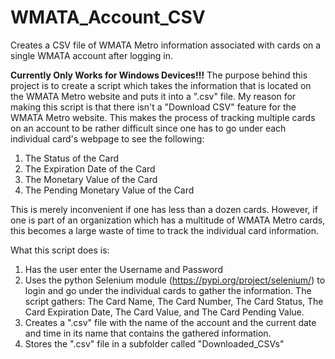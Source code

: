 # WMATA_Account_CSV
Creates a CSV file of WMATA Metro information associated with cards on a single WMATA account after logging in.

**Currently Only Works for Windows Devices!!!**
The purpose behind this project is to create a script which takes the information that is located on the WMATA Metro website and puts it into a ".csv" file.
My reason for making this script is that there isn't a "Download CSV" feature for the WMATA Metro website. This makes the process of tracking multiple cards on an account to be rather difficult since one has to go under each individual card's webpage to see the following:
1. The Status of the Card
2. The Expiration Date of the Card
3. The Monetary Value of the Card
4. The Pending Monetary Value of the Card
   
This is merely inconvenient if one has less than a dozen cards. However, if one is part of an organization which has a multitude of WMATA Metro cards, this becomes a large waste of time to track the individual card information.

What this script does is:
1. Has the user enter the Username and Password
2. Uses the python Selenium module (https://pypi.org/project/selenium/) to login and go under the individual cards to gather the information. The script gathers: The Card Name, The Card Number, The Card Status, The Card Expiration Date, The Card Value, and The Card Pending Value.
3. Creates a ".csv" file with the name of the account and the current date and time in its name that contains the gathered information.
4. Stores the ".csv" file in a subfolder called "Downloaded_CSVs"
